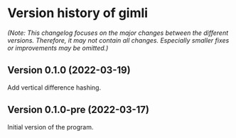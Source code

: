 # Version history of gimli

_(Note: This changelog focuses on the major changes between the different
versions. Therefore, it may not contain all changes. Especially smaller fixes or
improvements may be omitted.)_

## Version 0.1.0 (2022-03-19)

Add vertical difference hashing.

## Version 0.1.0-pre (2022-03-17)

Initial version of the program.
